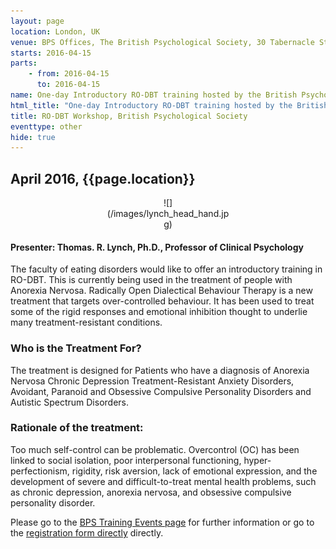 ```yaml
---
layout: page
location: London, UK
venue: BPS Offices, The British Psychological Society, 30 Tabernacle Street, London, EC2A 4UE
starts: 2016-04-15
parts:
    - from: 2016-04-15
      to: 2016-04-15
name: One-day Introductory RO-DBT training hosted by the British Psychological Society
html_title: "One-day Introductory RO-DBT training hosted by the British Psychological Society"
title: RO-DBT Workshop, British Psychological Society
eventtype: other
hide: true
---
```


## April 2016, {{page.location}}

<center>
<div markdown="1" style="width:200px;">
![](/images/lynch_head_hand.jpg)
</div>
</center>

#### Presenter: Thomas. R. Lynch, Ph.D., Professor of Clinical Psychology
The faculty of eating disorders would like to offer an introductory training in RO-DBT. This is currently being used in the treatment of people with Anorexia Nervosa. Radically Open Dialectical Behaviour Therapy is a new treatment that targets over-controlled behaviour. It has been used to treat some of the rigid responses and emotional inhibition thought to underlie many treatment-resistant conditions.

### Who is the Treatment For?
The treatment is designed for Patients who have a diagnosis of Anorexia Nervosa Chronic Depression Treatment-Resistant Anxiety Disorders, Avoidant, Paranoid and Obsessive Compulsive Personality Disorders and Autistic Spectrum Disorders.

### Rationale of the treatment:
Too much self-control can be problematic. Overcontrol (OC) has been linked to social isolation, poor interpersonal functioning, hyper-perfectionism, rigidity, risk aversion, lack of emotional expression, and the development of severe and difficult-to-treat mental health problems, such as chronic depression, anorexia nervosa, and obsessive compulsive personality disorder.

Please go to the [BPS Training Events page](http://www.bps.org.uk/events/one-day-introductory-training-radically-open-dialectical-behaviour-therapy-ro-dbt) for further information or go to the [registration form directly](http://www.kc-jones.co.uk/dcpfed2016) directly.
